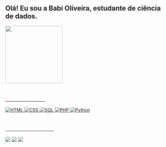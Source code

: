 ## Olá! Eu sou a Babi Oliveira, estudante de ciência de dados. ##
<div>
    <a href="https://github.com/BabiOlv/BabiOlv">
    <img height="180em" src="https://github-readme-stats.vercel.app/api?username=BabiOlv&show_icons=true&theme=synthwave&include_all_commits=true&count_private=true"/>
</div><br>

<div style="display: inline_block">
<h3 style="color: white">Uso no dia a dia</h3>
    <img alt="HTML" src="https://img.shields.io/badge/HTML5-E34F26?style=for-the-badge&logo=html5&logoColor=white">
    <img alt="CSS" src="https://img.shields.io/badge/CSS3-1572B6?style=for-the-badge&logo=css3&logoColor=white">
    <img alt="SQL" src="https://img.shields.io/badge/MySQL-00000F?style=for-the-badge&logo=mysql&logoColor=white">
    <img alt="PHP" src="https://img.shields.io/badge/PHP-777BB4?style=for-the-badge&logo=php&logoColor=white">           
    <img alt="Python" src="https://img.shields.io/badge/Python-3776AB?style=for-the-badge&logo=python&logoColor=white">
</div><br>

<div>
<h3 style="color: white">Onde me encontrar</h3>
    <a href = "mailto:baa13.olv@gmail.com"><img src="https://img.shields.io/badge/-Gmail-%23333?style=for-the-badge&logo=gmail&logoColor=white" target="_blank"></a>
    <a href="https://instagram.com/whoisbabi_" target="_blank"><img src="https://img.shields.io/badge/-Instagram-%23E4405F?style=for-the-badge&logo=instagram&logoColor=white" target="_blank"></a>
    <a href="https://www.linkedin.com/in/b%C3%A1rbara-oliveira-bba4b21b3/" target="_blank"><img src="https://img.shields.io/badge/-LinkedIn-%230077B5?style=for-the-badge&logo=linkedin&logoColor=white" target="_blank"></a>
</div>
